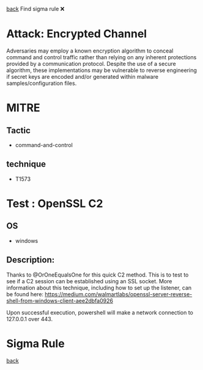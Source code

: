 
[back](../index.md)
Find sigma rule :x: 

# Attack: Encrypted Channel 

Adversaries may employ a known encryption algorithm to conceal command and control traffic rather than relying on any inherent protections provided by a communication protocol. Despite the use of a secure algorithm, these implementations may be vulnerable to reverse engineering if secret keys are encoded and/or generated within malware samples/configuration files.

# MITRE
## Tactic
  - command-and-control


## technique
  - T1573


# Test : OpenSSL C2
## OS
  - windows


## Description:
Thanks to @OrOneEqualsOne for this quick C2 method.
This is to test to see if a C2 session can be established using an SSL socket.
More information about this technique, including how to set up the listener, can be found here:
https://medium.com/walmartlabs/openssl-server-reverse-shell-from-windows-client-aee2dbfa0926

Upon successful execution, powershell will make a network connection to 127.0.0.1 over 443.


# Sigma Rule


[back](../index.md)
